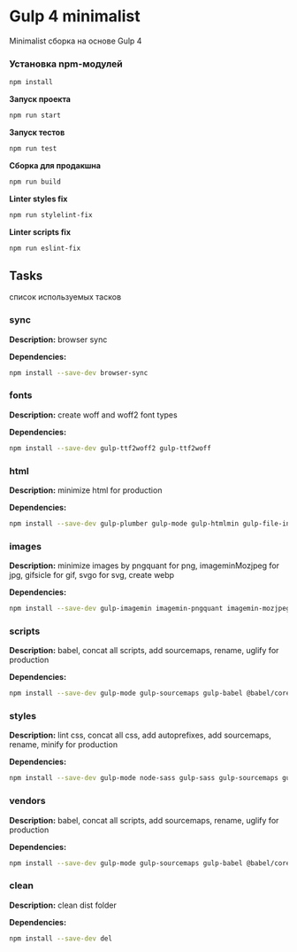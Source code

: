 # Gulp 4 minimalist

Minimalist сборка на основе Gulp 4

### Установка npm-модулей
```bash
npm install
```
**Запуск проекта**
```bash
npm run start
```
**Запуск тестов**
```bash
npm run test
```
**Сборка для продакшна**
```bash
npm run build
```
**Linter styles fix**
```bash
npm run stylelint-fix
```
**Linter scripts fix**
```bash
npm run eslint-fix
```
## Tasks

список используемых тасков

### sync

**Description:**
browser sync

**Dependencies:**
```bash
npm install --save-dev browser-sync
```

### fonts

**Description:**
create woff and woff2 font types

**Dependencies:**
```bash
npm install --save-dev gulp-ttf2woff2 gulp-ttf2woff
```

### html

**Description:**
minimize html for production

**Dependencies:**
```bash
npm install --save-dev gulp-plumber gulp-mode gulp-htmlmin gulp-file-include
```

### images

**Description:**
minimize images by pngquant for png, imageminMozjpeg for jpg, gifsicle for gif, svgo for svg, create webp

**Dependencies:**
```bash
npm install --save-dev gulp-imagemin imagemin-pngquant imagemin-mozjpeg gulp-webp
```

### scripts

**Description:**
babel, concat all scripts, add sourcemaps, rename, uglify for production

**Dependencies:**
```bash
npm install --save-dev gulp-mode gulp-sourcemaps gulp-babel @babel/core @babel/preset-env gulp-concat gulp-uglify gulp-rename gulp-eslint eslint-config-standard eslint-plugin-standard eslint-plugin-promise eslint-plugin-import eslint-plugin-node
```

### styles

**Description:**
lint css, concat all css, add autoprefixes, add sourcemaps, rename, minify for production

**Dependencies:**
```bash
npm install --save-dev gulp-mode node-sass gulp-sass gulp-sourcemaps gulp-concat gulp-cssnano gulp-autoprefixer gulp-rename stylelint gulp-stylelint stylelint-scss stylelint-config-standard stylelint-config-standard-scss
```

### vendors

**Description:**
babel, concat all scripts, add sourcemaps, rename, uglify for production

**Dependencies:**
```bash
npm install --save-dev gulp-mode gulp-sourcemaps gulp-babel @babel/core @babel/preset-env gulp-concat gulp-uglify gulp-rename
```

### clean

**Description:**
clean dist folder

**Dependencies:**
```bash
npm install --save-dev del
```